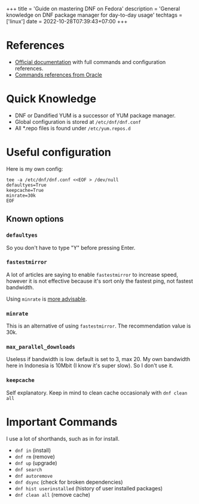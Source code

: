 +++
title = 'Guide on mastering DNF on Fedora'
description = 'General knowledge on DNF package manager for day-to-day usage'
techtags = ['linux']
date = 2022-10-28T07:39:43+07:00
+++

# References

- [Official documentation](https://dnf.readthedocs.io/en/latest/index.html) with full commands and configuration references.
- [Commands references from Oracle](https://docs.oracle.com/en/operating-systems/oracle-linux/software-management/sfw-mgmt-DNFCommandReference.html#dnf-command-ref)

# Quick Knowledge

- DNF or Dandified YUM is a successor of YUM package manager.
- Global configuration is stored at `/etc/dnf/dnf.conf`
- All *.repo files is found under `/etc/yum.repos.d`

# Useful configuration

Here is my own config:

```shell
tee -a /etc/dnf/dnf.conf <<EOF > /dev/null
defaultyes=True
keepcache=True
minrate=30k
EOF
```

## Known options

### `defaultyes`

So you don't have to type "Y" before pressing Enter.

### `fastestmirror`

A lot of articles are saying to enable `fastestmirror` to increase speed, however it is not effective because it's sort only the fastest ping, not fastest bandwidth.

Using `minrate` is [more advisable](https://forums.fedoraforum.org/showthread.php?328191-Enable-Fastest-Mirror).

### `minrate`

This is an alternative of using `fastestmirror`. The recommendation value is 30k.

### `max_parallel_downloads`

Useless if bandwidth is low. default is set to 3, max 20. My own bandwidth here in Indonesia is 10Mbit (I know it's super slow). So I don't use it.

### `keepcache`

Self explanatory. Keep in mind to clean cache occasionaly with `dnf clean all`

# Important Commands

I use a lot of shorthands, such as in for install.

- `dnf in` (install)
- `dnf rm` (remove)
- `dnf up` (upgrade)
- `dnf search`
- `dnf autoremove`
- `dnf dsync` (check for broken dependencies)
- `dnf hist userinstalled` (history of user installed packages)
- `dnf clean all` (remove cache)
